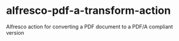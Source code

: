 alfresco-pdf-a-transform-action
====================

Alfresco action for converting a PDF document to a PDF/A compliant version


